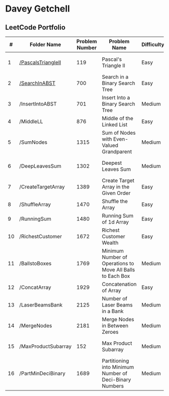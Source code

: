 # Davey Getchell  
## LeetCode Portfolio  

| #  | Folder Name          | Problem Number | Problem Name                                         | Difficulty | Tags                                      | Link |
|----|----------------------|---------------|-----------------------------------------------------|------------|------------------------------------------|------|
| 1  | [/PascalsTriangleII](./PascalsTriangleII)  | 119           | Pascal's Triangle II                               | Easy       | Array, Dynamic Programming              | [Link](https://leetcode.com/problems/pascals-triangle-ii/) |
| 2  | [/SearchInABST](./SearchInABST)       | 700           | Search in a Binary Search Tree                    | Easy       | Tree, Binary Search Tree, Binary Tree   | [Link](https://leetcode.com/problems/search-in-a-binary-search-tree/) |
| 3  | /InsertIntoABST     | 701           | Insert Into a Binary Search Tree                  | Medium     | Tree, Binary Search Tree, Binary Tree   | [Link](https://leetcode.com/problems/insert-into-a-binary-search-tree/) |
| 4  | /MiddleLL          | 876           | Middle of the Linked List                         | Easy       | Linked List                             | [Link](https://leetcode.com/problems/middle-of-the-linked-list/) |
| 5  | /SumNodes          | 1315          | Sum of Nodes with Even-Valued Grandparent        | Medium     | BFS, DFS, Binary Tree, Tree             | [Link](https://leetcode.com/problems/sum-of-nodes-with-even-valued-grandparent/) |
| 6  | /DeepLeavesSum     | 1302          | Deepest Leaves Sum                               | Medium     | Tree, Binary Tree, DFS, BFS             | [Link](https://leetcode.com/problems/deepest-leaves-sum/) |
| 7  | /CreateTargetArray | 1389          | Create Target Array in the Given Order           | Easy       | Array                                   | [Link](https://leetcode.com/problems/create-target-array-in-the-given-order/) |
| 8  | /ShuffleArray      | 1470          | Shuffle the Array                                | Easy       | Array                                   | [Link](https://leetcode.com/problems/shuffle-the-array/) |
| 9  | /RunningSum       | 1480          | Running Sum of 1d Array                          | Easy       | Array                                   | [Link](https://leetcode.com/problems/running-sum-of-1d-array/) |
| 10 | /RichestCustomer  | 1672          | Richest Customer Wealth                          | Easy       | Array                                   | [Link](https://leetcode.com/problems/richest-customer-wealth/) |
| 11 | /BallstoBoxes     | 1769          | Minimum Number of Operations to Move All Balls to Each Box | Medium     | Array                                   | [Link](https://leetcode.com/problems/minimum-number-of-operations-to-move-all-balls-to-each-box/) |
| 12 | /ConcatArray      | 1929          | Concatenation of Array                           | Easy       | Array                                   | [Link](https://leetcode.com/problems/concatenation-of-array/) |
| 13 | /LaserBeamsBank   | 2125          | Number of Laser Beams in a Bank                  | Medium     | Array                                   | [Link](https://leetcode.com/problems/number-of-laser-beams-in-a-bank/) |
| 14 | /MergeNodes       | 2181          | Merge Nodes in Between Zeroes                    | Medium     | Linked List                             | [Link](https://leetcode.com/problems/merge-nodes-in-between-zeros/) |
| 15 | /MaxProductSubarray | 152         | Max Product Subarray                             | Medium     | Array, Dynamic Programming              | [Link](https://leetcode.com/problems/maximum-product-subarray/) |
| 16 | /PartMinDeciBinary | 1689         | Partitioning into Minimum Number of Deci-Binary Numbers | Medium  | String, Greedy                      | [Link](https://leetcode.com/problems/partitioning-into-minimum-number-of-deci-binary-numbers/)

 
